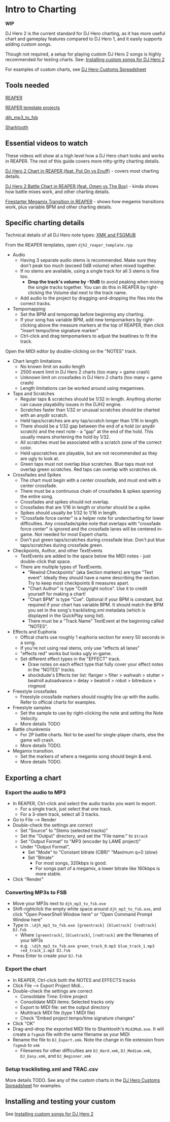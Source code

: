 # Intro to Charting

**WIP**

DJ Hero 2 is the current standard for DJ Hero charting, as it has more useful chart and gameplay features compared to DJ Hero 1, and it easily supports adding custom songs.

Though not required, a setup for playing custom DJ Hero 2 songs is highly recommended for testing charts.
See: [Installing custom songs for DJ Hero 2](https://anydir.github.io/guides/installingcustomsongsindjh2/)

For examples of custom charts, see [DJ Hero Customs Spreadsheet](https://docs.google.com/spreadsheets/d/12-2cq5ghomO-UDt1xWEqXLt4\_f0gP1m7G4o-h4HW1\_c/)

## Tools needed

[REAPER](https://www.reaper.fm/download.php)

[REAPER template projects](https://drive.google.com/open?id=1ttK9UGyoVSuLnopUjjXakJd5lm-CJSOZ)

[djh_mp3_to_fsb](https://github.com/shockdude/djhtools/releases/tag/djh_mp3_to_fsb_v1.0)

[Sharktooth](https://github.com/shockdude/Sharktooth/releases/tag/v0.2.2-djh2-vocals)

## Essential videos to watch

These videos will show at a high level how a DJ Hero chart looks and works in REAPER.
The rest of this guide covers more nitty-gritty charting details.

[DJ Hero 2 Chart in REAPER (feat. Put On vs Enuff)](https://www.youtube.com/watch?v=FrTsLmf0S5Y) - covers most charting details.

[DJ Hero 2 Battle Chart in REAPER (feat. Omen vs The Box)](https://www.youtube.com/watch?v=tEokuYXoshQ) - kinda shows how battle mixes work, and other charting details.

[Firestarter Megamix Transition in REAPER](https://www.youtube.com/watch?v=HzpNESt7A_s) - shows how megamix transitions work, plus variable BPM and other charting details.

## Specific charting details

Technical details of all DJ Hero note types: [XMK and FSGMUB](https://anydir.github.io/formats/official/xmkandfsgmub/)

From the REAPER templates, open `djh2_reaper_template.rpp`

* Audio
  * Having 3 separate audio stems is recommended. Make sure they don't peak too much (exceed 0dB volume) when mixed together.
  * If no stems are available, using a single track for all 3 stems is fine too.
    * **Drop the track's volume by -10dB** to avoid peaking when mixing the single tracks together. You can do this in REAPER by right-clicking the Volume dial next to the track name.
  * Add audio to the project by dragging-and-dropping the files into the correct tracks.
* Tempomapping
  * Set the BPM and tempomap before beginning any charting.
  * If your song has variable BPM, add new tempomarkers by right-clicking above the measure markers at the top of REAPER, then click "Insert tempo/time signature marker"
  * Ctrl-click and drag tempomarkers to adjust the beatlines to fit the track.

Open the MIDI editor by double-clicking on the "NOTES" track.

* Chart length limitations
  * No known limit on audio length
  * 2500 event limit in DJ Hero 2 charts (too many = game crash)
  * Unknown limit on crossfades in DJ Hero 2 charts (too many = game crash)
  * Length limitations can be worked around using megamixes.
* Taps and Scratches
  * Regular taps & scratches should be 1/32 in length. Anything shorter can cause playability issues in the DJH2 engine.
  * Scratches faster than 1/32 or unusual scratches should be charted with an anydir scratch.
  * Held taps/scratches are any tap/scratch longer than 1/16 in length.
  * There should be a 1/32 gap between the end of a hold (or anydir scratch) and the next note - a "gap" at the end of the hold. This usually means shortening the hold by 1/32.
  * All scratches must be associated with a scratch zone of the correct color.
  * Held upscratches are playable, but are not recommended as they are ugly to look at.
  * Green taps must not overlap blue scratches. Blue taps must not overlap green scratches. Red taps can overlap with scratches ok.
* Crossfades and Spikes
  * The chart must begin with a center crossfade, and must end with a center crossfade.
  * There must be a continuous chain of crossfades & spikes spanning the entire song.
  * Crossfades and spikes should not overlap.
  * Crossfades that are 1/16 in length or shorter should be a spike.
  * Spikes should usually be 1/32 to 1/16 in length.
  * "Crossfade force center" is a helper note for undercharting for lower difficulties. Any crossfade/spike note that overlaps with "crossfade force center" is ignored and the crossfade lanes will be centered in-game. Not needed for most Expert charts.
  * Don't put green taps/scratches during crossfade blue. Don't put blue taps/scratches during crossfade green.
* Checkpoints, Author, and other TextEvents
  * TextEvents are added to the space below the MIDI notes - just double-click that space.
  * There are multiple types of TextEvents.
    * "Rewind Checkpoints" (aka Section markers) are type "Text event". Ideally they should have a name describing the section. Try to keep most checkpoints 8 measures apart.
    * "Chart Author" is type "Copyright notice". Use it to credit yourself for making a chart!
    * "Chart BPM" is type "Cue". Optional if your BPM is constant, but required if your chart has variable BPM. It should match the BPM you set in the song's tracklisting.xml metadata (which is displayed in the QuickPlay song list).
    * There must be a "Track Name" TextEvent at the beginning called "NOTES". 
* Effects and Euphoria
  * Offical charts use roughly 1 euphoria section for every 50 seconds in a song.
  * If you're not using real stems, only use "effects all lanes"
  * "effects red" works but looks ugly in-game.
  * Set different effect types in the "EFFECT" track.
    * Draw notes on each effect type that fully cover your effect notes in the "NOTES" tracks.
    * shockdude's Effects tier list: flanger > filter > wahwah > stutter > beatroll autoadvance > delay > beatroll > robot > bitreduce > ringmod
* Freestyle crossfades
  * Freestyle crossfade markers should roughly line up with the audio. Refer to official charts for examples.
* Freestyle samples
  * Set the sample to use by right-clicking the note and setting the Note Velocity.
  * More details TODO
* Battle chunkremix
  * For 2P battle charts. Not to be used for single-player charts, else the game will crash.
  * More details TODO.
* Megamix transition.
  * Set the markers of where a megamix song should begin & end.
  * More details TODO.

## Exporting a chart

### Export the audio to MP3

* In REAPER, Ctrl-click and select the audio tracks you want to export.
  * For a single track, just select that one track.
  * For a 3-stem track, select all 3 tracks.
* Go to File --> Render
* Double-check the settings are correct
  * Set "Source" to "Stems (selected tracks)"
  * Set the "Output" directory, and set the "File name:" to `$track`
  * Set "Output Format" to "MP3 (encoder by LAME project)"
  * Under "Output Format",
    * Set "Mode" to "Constant bitrate (CBR)" "Maximum q=0 (slow)
    * Set "Bitrate"
      * For most songs, 320kbps is good.
      * For songs part of a megamix, a lower bitrate like 160kbps is more stable.
* Click "Render" 

### Converting MP3s to FSB

* Move your MP3s next to `djh_mp3_to_fsb.exe`
* Shift-rightclick the empty white space around `djh_mp3_to_fsb.exe`, and click "Open PowerShell Window here" or "Open Command Prompt Window here"
* Type in `.\djh_mp3_to_fsb.exe [greentrack] [bluetrack] [redtrack] DJ.fsb`
  * Where `[greentrack]`, `[bluetrack]`, `[redtrack]` are the filenames of your MP3s
  * e.g. `.\djh_mp3_to_fsb.exe green_track_0.mp3 blue_track_1.mp3 red_track_2.mp3 DJ.fsb`
* Press Enter to create your `DJ.fsb`

### Export the chart

* In REAPER, Ctrl-click both the NOTES and EFFECTS tracks
* Click File --> Export Project Midi...
* Double-check the settings are correct
  * Consolidate Time: Entire project
  * Consolidate MIDI items: Selected tracks only
  * Export to MIDI file: set the output directory
  * Multitrack MIDI file (type 1 MIDI file)
  * Check "Embed project tempo/time signature changes"
* Click "OK"
* Drag-and-drop the exported MIDI file to Sharktooth's `Mid2Mub.exe`. It will create a `fsgmub` file with the same filename as your MIDI
* Rename the file to `DJ_Expert.xmk`. Note the change in file extension from `fsgmub` to `xmk`
  * Filenames for other difficulties are `DJ_Hard.xmk`, `DJ_Medium.xmk`, `DJ_Easy.xmk`, and `DJ_Beginner.xmk`

### Setup tracklisting.xml and TRAC.csv

More details TODO. See any of the custom charts in the [DJ Hero Customs Spreadsheet](https://docs.google.com/spreadsheets/d/12-2cq5ghomO-UDt1xWEqXLt4\_f0gP1m7G4o-h4HW1\_c/) for examples.

## Installing and testing your custom

See [Installing custom songs for DJ Hero 2](https://anydir.github.io/guides/installingcustomsongsindjh2/)